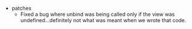 * patches
    * Fixed a bug where unbind was being called only if the view was undefined...definitely not what was meant when we wrote that code.